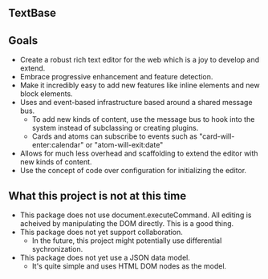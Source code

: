 
## TextBase

## Goals

- Create a robust rich text editor for the web which is a joy to develop and extend. 
- Embrace progressive enhancement and feature detection. 
- Make it incredibly easy to add new features like inline elements and new block elements.
- Uses and event-based infrastructure based around a shared message bus.
	- To add new kinds of content, use the message bus to hook into the system instead of subclassing or creating plugins.
	- Cards and atoms can subscribe to events such as "card-will-enter:calendar" or "atom-will-exit:date"
- Allows for much less overhead and scaffolding to extend the editor with new kinds of content.
- Use the concept of code over configuration for initializing the editor.

## What this project is not at this time

- This package does not use document.executeCommand. All editing is acheived by manipulating the DOM directly. This is a good thing.
- This package does not yet support collaboration.
	- In the future, this project might potentially use differential sychronization.	
- This package does not yet use a JSON data model.
	- It's quite simple and uses HTML DOM nodes as the model.
